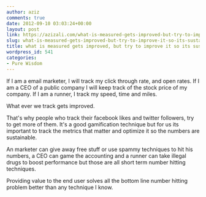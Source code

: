 ```yaml
---
author: aziz
comments: true
date: 2012-09-10 03:03:24+00:00
layout: post
link: https://azizali.com/what-is-measured-gets-improved-but-try-to-improve-it-so-its-sustainable/
slug: what-is-measured-gets-improved-but-try-to-improve-it-so-its-sustainable
title: what is measured gets improved, but try to improve it so its sustainable
wordpress_id: 541
categories:
- Pure Wisdom
---
```


If I am a email marketer, I will track my click through rate, and open rates.
If I am a CEO of a public company I will keep track of the stock price of my company.
If I am a runner, I track my speed, time and miles.

What ever we track gets improved.

That's why people who track their facebook likes and twitter followers, try to get more of them. It's a good gamification technique but for us its important to track the metrics that matter and optimize it so the numbers are sustainable.

An marketer can give away free stuff or use spammy techniques to hit his numbers, a CEO can game the accounting and a runner can take illegal drugs to boost performance but those are all short term number hitting techniques.

Providing value to the end user solves all the bottom line number hitting problem better than any technique I know. 
